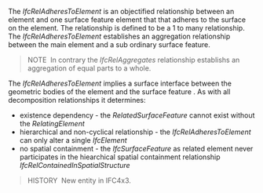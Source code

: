 The _IfcRelAdheresToElement_ is an objectified relationship between an element and one surface feature element that that adheres to the surface on the element. The relationship is defined to be a 1 to many relationship. The _IfcRelAdheresToElement_ establishes an aggregation relationship between the main element and a sub ordinary surface feature.

> NOTE&nbsp; In contrary the _IfcRelAggregates_ relationship establishs an aggregation of equal parts to a whole.

The _IfcRelAdheresToElement_ implies a surface interface between the geometric bodies of the element and the surface feature . As with all decomposition relationships it determines:

* existence dependency - the _RelatedSurfaceFeature_ cannot exist without the _RelatingElement_
* hierarchical and non-cyclical relationship - the _IfcRelAdheresToElement_ can only alter a single _IfcElement_
* no spatial containment - the _IfcSurfaceFeature_ as related element never participates in the hiearchical spatial containment relationship _IfcRelContainedInSpatialStructure_

> HISTORY&nbsp; New entity in IFC4x3.
